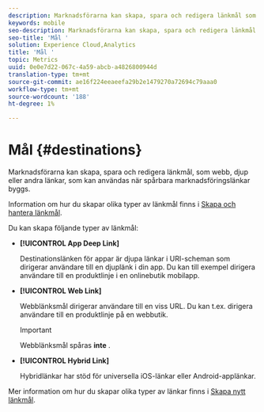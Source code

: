 ```yaml
---
description: Marknadsförarna kan skapa, spara och redigera länkmål som webb, djup eller andra länkar som kan användas när spårbara marknadsföringslänkar byggs.
keywords: mobile
seo-description: Marknadsförarna kan skapa, spara och redigera länkmål som webb, djup eller andra länkar som kan användas när spårbara marknadsföringslänkar byggs.
seo-title: 'Mål '
solution: Experience Cloud,Analytics
title: 'Mål '
topic: Metrics
uuid: 0e0e7d22-067c-4a59-abcb-a4826800944d
translation-type: tm+mt
source-git-commit: ae16f224eeaeefa29b2e1479270a72694c79aaa0
workflow-type: tm+mt
source-wordcount: '188'
ht-degree: 1%

---
```



# Mål {#destinations}

Marknadsförarna kan skapa, spara och redigera länkmål, som webb, djup eller andra länkar, som kan användas när spårbara marknadsföringslänkar byggs.

Information om hur du skapar olika typer av länkmål finns i [Skapa och hantera länkmål](/help/using/acquisition-main/c-manage-link-destinations/c-manage-link-destinations.md).

Du kan skapa följande typer av länkmål:

* **[!UICONTROL App Deep Link]**

   Destinationslänken för appar är djupa länkar i URI-scheman som dirigerar användare till en djuplänk i din app. Du kan till exempel dirigera användare till en produktlinje i en onlinebutik mobilapp.

* **[!UICONTROL Web Link]**

   Webblänksmål dirigerar användare till en viss URL. Du kan t.ex. dirigera användare till en produktlinje på en webbutik.

   >[!IMPORTANT]
   >
   >Webblänksmål spåras **inte** .

* **[!UICONTROL Hybrid Link]**

   Hybridlänkar har stöd för universella iOS-länkar eller Android-applänkar.

Mer information om hur du skapar olika typer av länkar finns i [Skapa nytt länkmål](/help/using/acquisition-main/c-manage-link-destinations/t-create-new-app-deep-link-destination.md).
